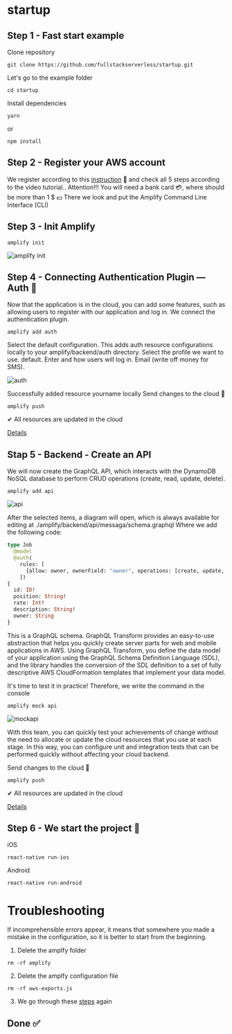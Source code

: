 # startup


## Step 1 - Fast start example

 Clone repository
 
 `git clone https://github.com/fullstackserverless/startup.git`
 
Let's go to the example folder

`cd startup`

Install dependencies

`yarn`

or

`npm install`

## Step 2 - Register your AWS account

We register according to this [instruction](https://aws-amplify.github.io/docs/) 📃 and check all 5 steps according to the video tutorial..
Attention!!! You will need a bank card 💳, where should be more than 1 $ 💵
There we look and put the Amplify Command Line Interface (CLI)


## Step 3 - Init Amplify

`amplify init`

![amplify init](https://miro.medium.com/max/2948/1*LFe2FrFge8oeAWV6BikVcg.png)


## Step 4 - Connecting Authentication Plugin — Auth 🔐
Now that the application is in the cloud, you can add some features, such as allowing users to register with our application and log in.
We connect the authentication plugin.

`amplify add auth`

Select the default configuration. This adds auth resource configurations locally to your amplify/backend/auth directory.
Select the profile we want to use. default. Enter and how users will log in. Email (write off money for SMS).


![auth](https://miro.medium.com/max/3188/1*KD6KyPjd9Ac3REpgsTC9CQ.png)

Successfully added resource yourname locally
Send changes to the cloud 💭

`amplify push`

✔ All resources are updated in the cloud

[Details](https://dev.to/playra/crud-create-read-update-delete-aws-amplify-graphql-react-native-4m2b)


## Stap 5 - Backend - Create an API

We will now create the GraphQL API, which interacts with the DynamoDB NoSQL database to perform CRUD operations (create, read, update, delete).

`amplify add api`

![api](https://res.cloudinary.com/practicaldev/image/fetch/s--UZVHLKSk--/c_limit%2Cf_auto%2Cfl_progressive%2Cq_auto%2Cw_880/https://miro.medium.com/max/2994/1%2AKXb3-t8wyjjHfO1OuLH44g.png)

After the selected items, a diagram will open, which is always available for editing at ./amplify/backend/api/messaga/schema.graphql
Where we add the following code:

```graphql
type Job 
  @model
  @auth(
    rules: [
      {allow: owner, ownerField: "owner", operations: [create, update, delete]},
    ])
{
  id: ID!
  position: String!
  rate: Int!
  description: String!
  owner: String
}
```

This is a GraphQL schema. GraphQL Transform provides an easy-to-use abstraction that helps you quickly create server parts for web and mobile applications in AWS. Using GraphQL Transform, you define the data model of your application using the GraphQL Schema Definition Language (SDL), and the library handles the conversion of the SDL definition to a set of fully descriptive AWS CloudFormation templates that implement your data model.

It's time to test it in practice! Therefore, we write the command in the console

`amplify mock api`

![mockapi](https://res.cloudinary.com/practicaldev/image/fetch/s--Y5-rkmnt--/c_limit%2Cf_auto%2Cfl_progressive%2Cq_auto%2Cw_880/https://miro.medium.com/max/3124/1%2Afs-GeUIaPGVP3-5Jwi3m2Q.png)

With this team, you can quickly test your achievements of change without the need to allocate or update the cloud resources that you use at each stage. In this way, you can configure unit and integration tests that can be performed quickly without affecting your cloud backend.

Send changes to the cloud 💭

`amplify push`

✔ All resources are updated in the cloud

 [Details](https://dev.to/playra/crud-create-read-update-delete-aws-amplify-graphql-react-native-4m2b)
 
## Step 6 - We start the project 🚀
iOS

`react-native run-ios`

Android

`react-native run-android`

# Troubleshooting

If incomprehensible errors appear, it means that somewhere you made a mistake in the configuration, so it is better to start from the beginning.

1. Delete the amplfy folder

`rm -rf amplify`

2. Delete the amplfy configuration file

`rm -rf aws-exports.js`

3. We go through these [steps](https://github.com/react-native-village/dataStore#step-3---init-amplify) again



## Done ✅
